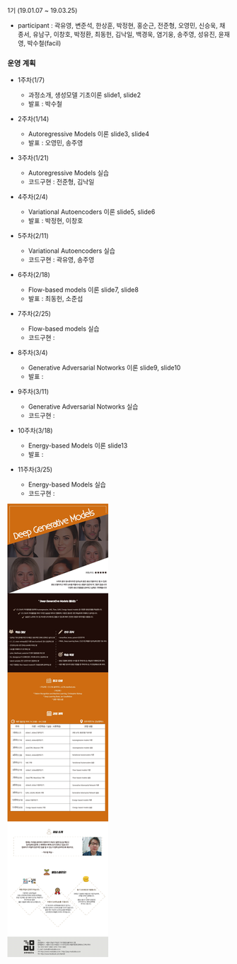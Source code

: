 1기 (19.01.07 ~ 19.03.25)
* participant : 곽유영, 변준석, 한상훈, 박정현, 홍순근, 전준형, 오영민, 신승욱, 채종서, 유남구, 이창호, 박정환, 최동헌, 김낙일, 백경욱, 염기웅, 송주영, 성유진, 윤재영, 박수철(facil)

### 운영 계획
+ 1주차(1/7)
  - 과정소개, 생성모델 기초이론 slide1, slide2 
  - 발표 : 박수철

+ 2주차(1/14)
  - Autoregressive Models 이론 slide3, slide4 
  - 발표 : 오영민, 송주영

+ 3주차(1/21) 
  - Autoregressive Models 실습
  - 코드구현 : 전준형, 김낙일

+ 4주차(2/4)
  - Variational Autoencoders 이론 slide5, slide6 
  - 발표 : 박정현, 이창호

+ 5주차(2/11)
  - Variational Autoencoders 실습
  - 코드구현 : 곽유영, 송주영

+ 6주차(2/18)
  - Flow-based models 이론 slide7, slide8 
  - 발표 : 최동헌, 소준섭

+ 7주차(2/25)
  - Flow-based models 실습
  - 코드구현 : 

+ 8주차(3/4)
  - Generative Adversarial Notworks 이론 slide9, slide10
  - 발표 :

+ 9주차(3/11)
  - Generative Adversarial Notworks 실습
  - 코드구현 :

+ 10주차(3/18)
  - Energy-based Models 이론 slide13
  - 발표 :

+ 11주차(3/25)
  - Energy-based Models 실습
  - 코드구현 :

![curriculum](./pics/curriculum.jpg)

